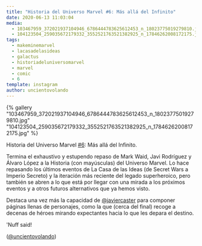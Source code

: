 ```yaml
---
title: "Historia del Universo Marvel #6: Más allá del Infinito"
date: 2020-06-13 11:03:04
media: 
  - 103467959_372021937104946_6786444783625612453_n_18023775019279810.jpg
  - 104123504_259035672179332_3552521763521382925_n_17846262008172175.jpg
tags: 
  - makeminemarvel
  - lacasadelasideas
  - galactus
  - historiadeluniversomarvel
  - marvel
  - comic
  - 6
template: instagram
author: uncientovolando
---
```


{% gallery "103467959_372021937104946_6786444783625612453_n_18023775019279810.jpg" "104123504_259035672179332_3552521763521382925_n_17846262008172175.jpg" %}

Historia del Universo Marvel [#6](/tags/6): Más allá del Infinito.

Termina el exhaustivo y estupendo repaso de Mark Waid, Javi Rodríguez y Álvaro López a la Historia (con mayúsculas) del Universo Marvel. Lo hace repasando los últimos eventos de La Casa de las Ideas (de Secret Wars a Imperio Secreto) y la iteración más reciente del legado superheroico, pero también se abren a lo que está por llegar con una mirada a los próximos eventos y a otros futuros alternativos que ya hemos visto.

Destaca una vez más la capacidad de [@javiercaster](https://instagram.com/javiercaster) para componer páginas llenas de personajes, como la que (cerca del final) recoge a decenas de héroes mirando expectantes hacia lo que les depara el destino.

'Nuff said!

([@uncientovolando](https://instagram.com/uncientovolando))
